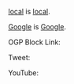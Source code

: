 [local](local) is [local](local).

[Google](https://google.com) is [Google](https://google.com).

OGP Block Link:
<div class="web-emb" meta-title="" meta-image="https://www.google.com/logos/doodles/2021/doodle-champion-island-games-july-25-6753651837109016-2xa.gif" meta-description="Doodle チャンピオン アイランド ゲーム #GoogleDoodle" meta-url="https://google.com">
<a href="https://google.com"></a>
</div>

Tweet:
<blockquote class="twitter-tweet"><p lang="ja" dir="ltr"></p><a href="https://twitter.com/Twitter/status/1403022553145352203?s=20"></a></blockquote>
<script async src="https://platform.twitter.com/widgets.js" charset="utf-8"></script>

YouTube:
<div class="youtube" src-id="JTEFKFiXSx4"></div>
